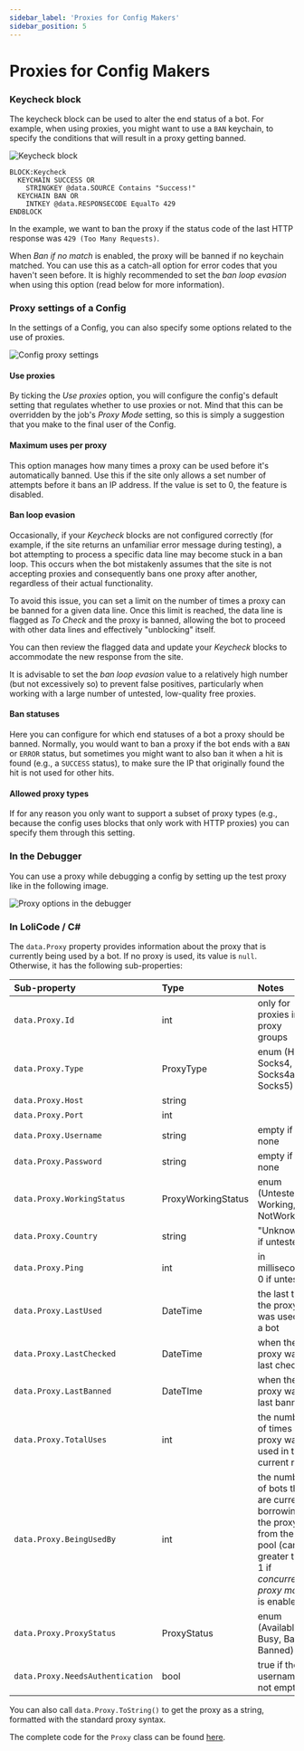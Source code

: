```yaml
---
sidebar_label: 'Proxies for Config Makers'
sidebar_position: 5
---
```


# Proxies for Config Makers

### Keycheck block
The keycheck block can be used to alter the end status of a bot. For example, when using proxies, you might want to use a `BAN` keychain, to specify the conditions that will result in a proxy getting banned.

![Keycheck block](/img/proxies/keycheck-block.png)

```loli title="LoliCode"
BLOCK:Keycheck
  KEYCHAIN SUCCESS OR
    STRINGKEY @data.SOURCE Contains "Success!"
  KEYCHAIN BAN OR
    INTKEY @data.RESPONSECODE EqualTo 429
ENDBLOCK
```

In the example, we want to ban the proxy if the status code of the last HTTP response was `429 (Too Many Requests)`.

When *Ban if no match* is enabled, the proxy will be banned if no keychain matched. You can use this as a catch-all option for error codes that you haven't seen before. It is highly recommended to set the *ban loop evasion* when using this option (read below for more information).

### Proxy settings of a Config
In the settings of a Config, you can also specify some options related to the use of proxies.

![Config proxy settings](/img/proxies/config-proxy-settings.png)

#### Use proxies
By ticking the *Use proxies* option, you will configure the config's default setting that regulates whether to use proxies or not. Mind that this can be overridden by the job's *Proxy Mode* setting, so this is simply a suggestion that you make to the final user of the Config.

#### Maximum uses per proxy
This option manages how many times a proxy can be used before it's automatically banned. Use this if the site only allows a set number of attempts before it bans an IP address. If the value is set to 0, the feature is disabled.

#### Ban loop evasion
Occasionally, if your *Keycheck* blocks are not configured correctly (for example, if the site returns an unfamiliar error message during testing), a bot attempting to process a specific data line may become stuck in a ban loop. This occurs when the bot mistakenly assumes that the site is not accepting proxies and consequently bans one proxy after another, regardless of their actual functionality.

To avoid this issue, you can set a limit on the number of times a proxy can be banned for a given data line. Once this limit is reached, the data line is flagged as *To Check* and the proxy is banned, allowing the bot to proceed with other data lines and effectively "unblocking" itself.

You can then review the flagged data and update your *Keycheck* blocks to accommodate the new response from the site.

It is advisable to set the *ban loop evasion* value to a relatively high number (but not excessively so) to prevent false positives, particularly when working with a large number of untested, low-quality free proxies.

#### Ban statuses
Here you can configure for which end statuses of a bot a proxy should be banned. Normally, you would want to ban a proxy if the bot ends with a `BAN` or `ERROR` status, but sometimes you might want to also ban it when a hit is found (e.g., a `SUCCESS` status), to make sure the IP that originally found the hit is not used for other hits.

#### Allowed proxy types
If for any reason you only want to support a subset of proxy types (e.g., because the config uses blocks that only work with HTTP proxies) you can specify them through this setting.

### In the Debugger
You can use a proxy while debugging a config by setting up the test proxy like in the following image.

![Proxy options in the debugger](/img/proxies/debugger-options.png)

### In LoliCode / C#
The `data.Proxy` property provides information about the proxy that is currently being used by a bot. If no proxy is used, its value is `null`. Otherwise, it has the following sub-properties:

| Sub-property | Type | Notes |
|:-------------|:-----|:------|
| `data.Proxy.Id` | int | only for proxies in proxy groups |
| `data.Proxy.Type` | ProxyType | enum (Http, Socks4, Socks4a, Socks5) |
| `data.Proxy.Host` | string |  |
| `data.Proxy.Port` | int |  |
| `data.Proxy.Username` | string  | empty if none |
| `data.Proxy.Password` | string  | empty if none |
| `data.Proxy.WorkingStatus` | ProxyWorkingStatus | enum (Untested, Working, NotWorking) |
| `data.Proxy.Country` | string | "Unknown" if untested |
| `data.Proxy.Ping` | int | in milliseconds, 0 if untested |
| `data.Proxy.LastUsed` | DateTime | the last time the proxy was used by a bot |
| `data.Proxy.LastChecked` | DateTime | when the proxy was last checked |
| `data.Proxy.LastBanned` | DateTIme | when the proxy was last banned |
| `data.Proxy.TotalUses` | int | the number of times the proxy was used in the current run |
| `data.Proxy.BeingUsedBy` | int | the number of bots that are currently borrowing the proxy from the pool (can be greater than 1 if *concurrent proxy mode* is enabled) |
| `data.Proxy.ProxyStatus` | ProxyStatus | enum (Available, Busy, Bad, Banned) |
| `data.Proxy.NeedsAuthentication` | bool | true if the username is not empty |

You can also call `data.Proxy.ToString()` to get the proxy as a string, formatted with the standard proxy syntax.

The complete code for the `Proxy` class can be found [here](https://github.com/openbullet/OpenBullet2/blob/master/RuriLib/Models/Proxies/Proxy.cs).
